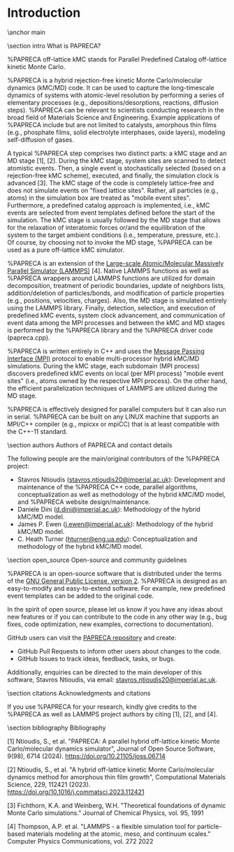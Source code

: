 # Introduction

\anchor main

\section intro What is PAPRECA?

%PAPRECA off-lattice kMC stands for Parallel Predefined Catalog off-lattice kinetic Monte Carlo.

%PAPRECA is a hybrid rejection-free kinetic Monte Carlo/molecular dynamics (kMC/MD) code. It can be used to capture the long-timescale dynamics
of systems with atomic-level resolution by performing a series of elementary processes (e.g., depositions/desorptions, reactions, diffusion steps).
%PAPRECA can be relevant to scientists conducting research in the broad field of Materials Science and Engineering.
Example applications of %PAPRECA include but are not limited to catalysts, amorphous thin films (e.g., phosphate films, solid electrolyte interphases, oxide layers), modeling self-diffusion of gases.

A typical %PAPRECA step comprises two distinct parts: a kMC stage and an MD stage [1], [2].
During the kMC stage, system sites are scanned to detect atomistic events. Then, a single event is stochastically selected (based on a rejection-free kMC scheme), executed, and finally, the simulation clock is advanced [3].
The kMC stage of the code is completely lattice-free and does not simulate events on "fixed lattice sites". Rather, all particles (e.g., atoms) in the simulation box are treated as "mobile event sites".
Furthermore, a predefined catalog approach is implemented, i.e., kMC events  are selected from event templates defined before the start of the simulation.
The kMC stage is usually followed by the MD stage that allows for the relaxation of interatomic forces or/and the equilibration of the system to the target ambient conditions (i.e., temperature, pressure, etc.).
Of course, by choosing not to invoke the MD stage, %PAPRECA can be used as a pure off-lattice kMC simulator.

%PAPRECA is an extension of the [Large-scale Atomic/Molecular Massively Parallel Simulator (LAMMPS)](https://docs.lammps.org/Manual.html#) [4]. Native LAMMPS functions as well as %PAPRECA wrappers around LAMMPS functions are utilized for
domain decomposition, treatment of periodic boundaries, update of neighbors lists, addition/deletion of particles/bonds, and modification of particle properties (e.g., positions, velocities, charges).
Also, the MD stage is simulated entirely using the LAMMPS library. Finally, detection, selection, and execution of predefined kMC events, system clock advancement, and communication of event data among the MPI processes and between the kMC and MD stages 
is performed by the %PAPRECA library and the %PAPRECA driver code (papreca.cpp).

%PAPRECA is written entirely in C++ and uses the [Message Passing Interface (MPI)](https://en.wikipedia.org/wiki/Message_Passing_Interface#:~:text=MPI%20%22is%20a%20message%2Dpassing,in%20high%2Dperformance%20computing%20today.) protocol to enable multi-processor hybrid kMC/MD simulations. During the kMC stage, each subdomain (MPI process) discovers predefined kMC events on local (per MPI process) "mobile event sites" (i.e., atoms owned by the respective MPI process).
On the other hand, the efficient parallelization techniques of LAMMPS are utilized during the MD stage.

%PAPRECA is effectively designed for parallel computers but it can also run in serial. %PAPRECA can be built on any LINUX machine that supports an MPI/C++ compiler (e.g., mpicxx or mpiCC) that is at least compatible with the C++-11 standard.

\section authors Authors of PAPRECA and contact details

The following people are the main/original contributors of the %PAPRECA project:

- Stavros Ntioudis ([stavros.ntioudis20@imperial.ac.uk](mailto:stavros.ntioudis20@imperial.ac.uk)): Development and maintenance of the %PAPRECA C++ code, parallel algorithms, conceptualization as well as methodology of the hybrid kMC/MD model, and %PAPRECA website design/maintenance.
- Daniele Dini ([d.dini@imperial.ac.uk](mailto:d.dini@imperial.ac.uk)): Methodology of the hybrid kMC/MD model.
- James P. Ewen ([j.ewen@imperial.ac.uk](mailto:j.ewen@imperial.ac.uk)): Methodology of the hybrid kMC/MD model.
- C. Heath Turner ([hturner@eng.ua.edu](mailto:hturner@eng.ua.edu)): Conceptualization and methodology of the hybrid kMC/MD model.

\section open_source Open-source and community guidelines

%PAPRECA is an open-source software that is distributed under the terms of the [GNU General Public License, version 2](https://en.wikipedia.org/wiki/GNU_General_Public_License).
%PAPRECA is designed as an easy-to-modify and easy-to-extend software. For example, new predefined event templates can be added to the original code.

In the spirit of open source, please let us know if you have any ideas about new features or if you can contribute to the code in any other way (e.g., bug fixes, code optimization, new examples, corrections to documentation).

GitHub users can visit the [PAPRECA repository](https://github.com/sntioudis/papreca) and create:

- GitHub Pull Requests to inform other users about changes to the code.
- GitHub Issues to track ideas, feedback, tasks, or bugs.

Additionally, enquiries can be directed to the main developer of this software, Stavros Ntioudis, via email: [stavros.ntioudis20@imperial.ac.uk](mailto:stavros.ntioudis20@imperial.ac.uk).

\section citations Acknowledgments and citations

If you use %PAPRECA for your research, kindly give credits to the %PAPRECA as well as LAMMPS project authors by citing [1], [2], and [4].

\section bibliography Bibliography

[1] Ntioudis, S., et al. "PAPRECA: A parallel hybrid off-lattice kinetic Monte Carlo/molecular dynamics simulator", Journal of Open Source Software, 9(98), 6714 (2024). https://doi.org/10.21105/joss.06714

[2] Ntioudis, S., et al. "A hybrid off-lattice kinetic Monte Carlo/molecular dynamics method for amorphous thin film growth", Computational Materials Science, 229, 112421 (2023). https://doi.org/10.1016/j.commatsci.2023.112421

[3] Fichthorn, K.A. and Weinberg, W.H. "Theoretical foundations of dynamic Monte Carlo simulations." Journal of Chemical Physics, vol. 95, 1991

[4] Thompson, A.P. et al. "LAMMPS - a flexible simulation tool for particle-based materials modeling at the atomic, meso, and continuum scales." Computer Physics Communications, vol. 272 2022
